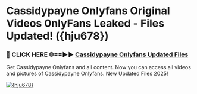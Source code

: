 # Cassidypayne Onlyfans Original Videos 0nlyFans Leaked - Files Updated! ({hju678})

<h3>🔴 CLICK HERE 🌐==►► <a href="https://tinyurl.com/3ytaskbp" rel="nofollow">Cassidypayne Onlyfans Updated Files</a></h3>

Get Cassidypayne Onlyfans and all content. Now you can access all videos and pictures of Cassidypayne Onlyfans. New Updated Files 2025!

[![{hju678}](https://i.imgur.com/vBTAXPR.gif)](https://tinyurl.com/3ytaskbp)
